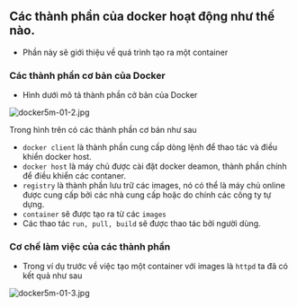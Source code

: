 ## Các thành phần của docker hoạt động như thế nào.
- Phần này sẽ giới thiệu về quá trình tạo ra một container

### Các thành phần cơ bản của Docker
- Hình dưới mô tả thành phần cở bản của Docker

![docker5m-01-2.jpg](../../docker5m-01-2.jpg)

Trong hình trên có các thành phần cơ bản như sau
- `docker client` là thành phần cung cấp dòng lệnh để thao tác và điều khiển docker host.
- `docker host` là máy chủ được cài đặt docker deamon, thành phần chính để điều khiển các contaner.
- `registry` là thành phần lưu trữ các images, nó có thể là máy chủ online được cung cấp bởi các nhà cung cấp hoặc do chính các công ty tự dựng.
- `container` sẽ được tạo ra từ các `images`
- Các thao tác `run, pull, build` sẽ được thao tác bởi người dùng.

### Cơ chế làm việc của các thành phần
- Trong ví dụ trước về việc tạo một container với images là `httpd` ta đã có kết quả như sau

![docker5m-01-3.jpg](../../docker5m-01-3.jpg)


